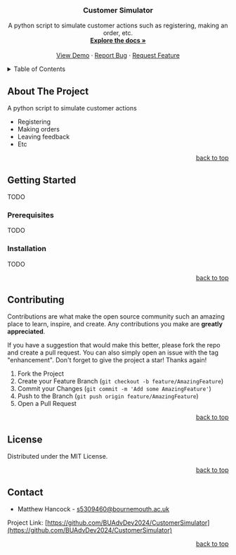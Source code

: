 <!-- PROJECT LOGO -->
<br />
<div align="center">

<h3 align="center">Customer Simulator</h3>

  <p align="center">
    A python script to simulate customer actions such as registering, making an order, etc.
    <br />
    <a href="https://github.com/BUAdvDev2024/CustomerSimulator"><strong>Explore the docs »</strong></a>
    <br />
    <br />
    <a href="https://github.com/BUAdvDev2024/CustomerSimulator">View Demo</a>
    ·
    <a href="https://github.com/BUAdvDev2024/CustomerSimulator/issues/new?labels=bug&template=bug-report---.md">Report Bug</a>
    ·
    <a href="https://github.com/BUAdvDev2024/CustomerSimulator/issues/new?labels=enhancement&template=feature-request---.md">Request Feature</a>
  </p>
</div>



<!-- TABLE OF CONTENTS -->
<details>
  <summary>Table of Contents</summary>
  <ol>
    <li>
      <a href="#about-the-project">About The Project</a>
        <li><a href="#built-with">Built With</a></li>
      </ul>
    </li>
    <li>
      <a href="#getting-started">Getting Started</a>
      <ul>
        <li><a href="#prerequisites">Prerequisites</a></li>
        <li><a href="#installation">Installation</a></li>
      </ul>
    </li>
    <li><a href="#usage">Usage</a></li>
    <li><a href="#roadmap">Roadmap</a></li>
    <li><a href="#contributing">Contributing</a></li>
    <li><a href="#license">License</a></li>
    <li><a href="#contact">Contact</a></li>
    <li><a href="#acknowledgments">Acknowledgments</a></li>
  </ol>
</details>



<!-- ABOUT THE PROJECT -->
## About The Project

A python script to simulate customer actions
- Registering
- Making orders
- Leaving feedback
- Etc

<p align="right"><a href="#readme-top">back to top</a></p>



<!-- GETTING STARTED -->
## Getting Started

TODO

### Prerequisites

TODO

### Installation

TODO

<p align="right"><a href="#readme-top">back to top</a></p>



<!-- CONTRIBUTING -->
## Contributing

Contributions are what make the open source community such an amazing place to learn, inspire, and create. Any contributions you make are **greatly appreciated**.

If you have a suggestion that would make this better, please fork the repo and create a pull request. You can also simply open an issue with the tag "enhancement".
Don't forget to give the project a star! Thanks again!

1. Fork the Project
2. Create your Feature Branch (`git checkout -b feature/AmazingFeature`)
3. Commit your Changes (`git commit -m 'Add some AmazingFeature'`)
4. Push to the Branch (`git push origin feature/AmazingFeature`)
5. Open a Pull Request

<p align="right"><a href="#readme-top">back to top</a></p>



<!-- LICENSE -->
## License

Distributed under the MIT License.

<p align="right"><a href="#readme-top">back to top</a></p>



<!-- CONTACT -->
## Contact
 - Matthew Hancock     - s5309460@bournemouth.ac.uk

Project Link: [https://github.com/BUAdvDev2024/CustomerSimulator](https://github.com/BUAdvDev2024/CustomerSimulator)

<p align="right"><a href="#readme-top">back to top</a></p>


<!-- MARKDOWN LINKS & IMAGES -->
<!-- https://www.markdownguide.org/basic-syntax/#reference-style-links -->
[contributors-shield]: https://img.shields.io/github/contributors/BUAdvDev2024/EmployeeManagementSystem.svg?style=for-the-badge
[contributors-url]: https://github.com/BUAdvDev2024/CustomerSimulator/graphs/contributors
[forks-shield]: https://img.shields.io/github/forks/BUAdvDev2024/EmployeeManagementSystem.svg?style=for-the-badge
[forks-url]: https://github.com/BUAdvDev2024/CustomerSimulator/network/members
[stars-shield]: https://img.shields.io/github/stars/BUAdvDev2024/EmployeeManagementSystem.svg?style=for-the-badge
[stars-url]: https://github.com/BUAdvDev2024/CustomerSimulator/stargazers
[issues-shield]: https://img.shields.io/github/issues/BUAdvDev2024/EmployeeManagementSystem.svg?style=for-the-badge
[issues-url]: https://github.com/BUAdvDev2024/CustomerSimulator/issues
[license-shield]: https://img.shields.io/github/license/BUAdvDev2024/EmployeeManagementSystem.svg?style=for-the-badge
[license-url]: https://github.com/BUAdvDev2024/CustomerSimulator/blob/master/LICENSE.txt
[linkedin-shield]: https://img.shields.io/badge/-LinkedIn-black.svg?style=for-the-badge&logo=linkedin&colorB=555
[product-screenshot]: images/screenshot.png
[Next.js]: https://img.shields.io/badge/next.js-000000?style=for-the-badge&logo=nextdotjs&logoColor=white
[Next-url]: https://nextjs.org/
[React.js]: https://img.shields.io/badge/React-20232A?style=for-the-badge&logo=react&logoColor=61DAFB
[React-url]: https://reactjs.org/
[Vue.js]: https://img.shields.io/badge/Vue.js-35495E?style=for-the-badge&logo=vuedotjs&logoColor=4FC08D
[Vue-url]: https://vuejs.org/
[Angular.io]: https://img.shields.io/badge/Angular-DD0031?style=for-the-badge&logo=angular&logoColor=white
[Angular-url]: https://angular.io/
[Svelte.dev]: https://img.shields.io/badge/Svelte-4A4A55?style=for-the-badge&logo=svelte&logoColor=FF3E00
[Svelte-url]: https://svelte.dev/
[Laravel.com]: https://img.shields.io/badge/Laravel-FF2D20?style=for-the-badge&logo=laravel&logoColor=white
[Laravel-url]: https://laravel.com
[Bootstrap.com]: https://img.shields.io/badge/Bootstrap-563D7C?style=for-the-badge&logo=bootstrap&logoColor=white
[Bootstrap-url]: https://getbootstrap.com
[JQuery.com]: https://img.shields.io/badge/jQuery-0769AD?style=for-the-badge&logo=jquery&logoColor=white
[JQuery-url]: https://jquery.com 
